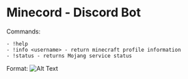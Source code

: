 # Minecord - Discord Bot
Commands:
```Commands:
- !help
- !info <username> - return minecraft profile information
- !status - returns Mojang service status
```
Format: ![Alt Text](https://i.imgur.com/RwGMPvm.png)
